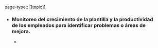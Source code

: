 page-type:: [[topic]]
- ### Monitoreo del crecimiento de la plantilla y la productividad de los empleados para identificar problemas o áreas de mejora.
  - 


